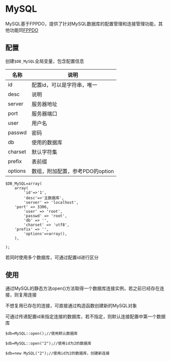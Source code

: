# MySQL

MySQL基于FPPDO，提供了针对MySQL数据库的配置管理和连接管理功能，其他功能同[FPPDO](FPPDO.md)

## 配置

创建`$DB_MySQL`全局变量，包含配置信息

|  名称   |              说明               |
| ------- | ------------------------------- |
| id      | 配置id，可以是字符串，唯一      |
| desc    | 说明                            |
| server  | 服务器地址                      |
| port    | 服务器端口                      |
| user    | 用户名                          |
| passwd  | 密码                            |
| db      | 使用的数据库                    |
| charset | 默认字符集                      |
| prefix  | 表前缀                          |
| options | 数组，附加配置，参考PDO的option |


```
$DB_MySQL=array(
	array(
		'id'=>'1',
		'desc'=>'主数据库',
		'server' => 'localhost',
    'port' => 3306,
		'user' => 'root',
		'passwd' => 'root',
		'db' => '',
		'charset' => 'utf8',
    'prefix' => '',
		'options'=>array(),
	),

);
```

若同时使用多个数据库，可通过配置id进行区分

## 使用

通过MySQL的静态方法open()方法取得一个数据库连接实例，若之前已经存在连接，则复用连接

不想复用已存在的连接，可直接通过构造函数创建新的MySQL对象

可通过传递配置id来指定连接的数据库，若不指定，则默认连接配置中第一个数据库

```
$db=MySQL::open();//使用默认数据库

$db=MySQL::open("2");//使用id为2的数据库

$db=new MySQL("2");//使用id为2的数据库，创建新连接

```

